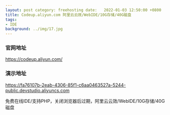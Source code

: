 ```yaml
---
layout: post category: freehosting date:   2022-01-03 12:50:00 +0800
title: Codeup.aliyun.com 阿里云云效/WebIDE/10G存储/40G磁盘
tags:
- IDE
background: ../img/17.jpg
---
```


### 官网地址
https://codeup.aliyun.com/

### 演示地址
https://fa76107b-2eab-4306-85f1-c6aa0463527a-5244-public.devstudio.aliyuncs.com

免费在线IDE/支持PHP，关闭浏览器后过期，阿里云云效/WebIDE/10G存储/40G磁盘